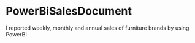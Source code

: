 # PowerBiSalesDocument
I reported weekly, monthly and annual sales of furniture brands by using PowerBI
